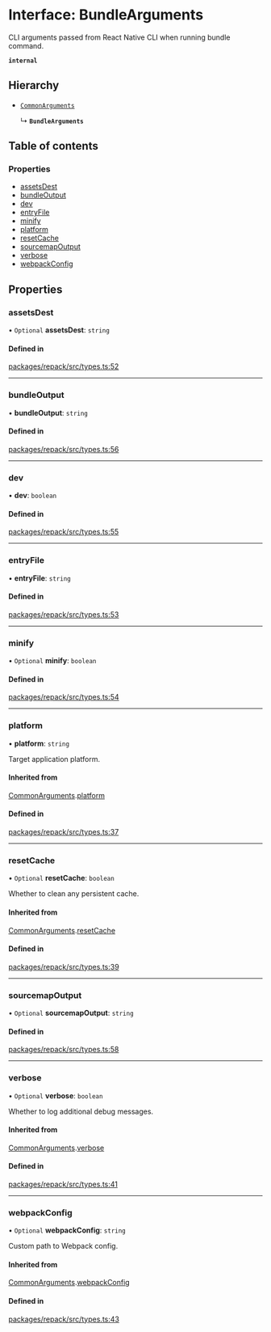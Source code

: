 # Interface: BundleArguments

CLI arguments passed from React Native CLI when running bundle command.

**`internal`**

## Hierarchy

- [`CommonArguments`](./CommonArguments.md)

  ↳ **`BundleArguments`**

## Table of contents

### Properties

- [assetsDest](./BundleArguments.md#assetsdest)
- [bundleOutput](./BundleArguments.md#bundleoutput)
- [dev](./BundleArguments.md#dev)
- [entryFile](./BundleArguments.md#entryfile)
- [minify](./BundleArguments.md#minify)
- [platform](./BundleArguments.md#platform)
- [resetCache](./BundleArguments.md#resetcache)
- [sourcemapOutput](./BundleArguments.md#sourcemapoutput)
- [verbose](./BundleArguments.md#verbose)
- [webpackConfig](./BundleArguments.md#webpackconfig)

## Properties

### assetsDest

• `Optional` **assetsDest**: `string`

#### Defined in

[packages/repack/src/types.ts:52](https://github.com/callstack/repack/blob/a78f6b9/packages/repack/src/types.ts#L52)

___

### bundleOutput

• **bundleOutput**: `string`

#### Defined in

[packages/repack/src/types.ts:56](https://github.com/callstack/repack/blob/a78f6b9/packages/repack/src/types.ts#L56)

___

### dev

• **dev**: `boolean`

#### Defined in

[packages/repack/src/types.ts:55](https://github.com/callstack/repack/blob/a78f6b9/packages/repack/src/types.ts#L55)

___

### entryFile

• **entryFile**: `string`

#### Defined in

[packages/repack/src/types.ts:53](https://github.com/callstack/repack/blob/a78f6b9/packages/repack/src/types.ts#L53)

___

### minify

• `Optional` **minify**: `boolean`

#### Defined in

[packages/repack/src/types.ts:54](https://github.com/callstack/repack/blob/a78f6b9/packages/repack/src/types.ts#L54)

___

### platform

• **platform**: `string`

Target application platform.

#### Inherited from

[CommonArguments](./CommonArguments.md).[platform](./CommonArguments.md#platform)

#### Defined in

[packages/repack/src/types.ts:37](https://github.com/callstack/repack/blob/a78f6b9/packages/repack/src/types.ts#L37)

___

### resetCache

• `Optional` **resetCache**: `boolean`

Whether to clean any persistent cache.

#### Inherited from

[CommonArguments](./CommonArguments.md).[resetCache](./CommonArguments.md#resetcache)

#### Defined in

[packages/repack/src/types.ts:39](https://github.com/callstack/repack/blob/a78f6b9/packages/repack/src/types.ts#L39)

___

### sourcemapOutput

• `Optional` **sourcemapOutput**: `string`

#### Defined in

[packages/repack/src/types.ts:58](https://github.com/callstack/repack/blob/a78f6b9/packages/repack/src/types.ts#L58)

___

### verbose

• `Optional` **verbose**: `boolean`

Whether to log additional debug messages.

#### Inherited from

[CommonArguments](./CommonArguments.md).[verbose](./CommonArguments.md#verbose)

#### Defined in

[packages/repack/src/types.ts:41](https://github.com/callstack/repack/blob/a78f6b9/packages/repack/src/types.ts#L41)

___

### webpackConfig

• `Optional` **webpackConfig**: `string`

Custom path to Webpack config.

#### Inherited from

[CommonArguments](./CommonArguments.md).[webpackConfig](./CommonArguments.md#webpackconfig)

#### Defined in

[packages/repack/src/types.ts:43](https://github.com/callstack/repack/blob/a78f6b9/packages/repack/src/types.ts#L43)
